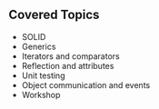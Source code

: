 ## Covered Topics
- SOLID
- Generics
- Iterators and comparators
- Reflection and attributes
- Unit testing
- Object communication and events
- Workshop
